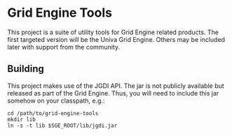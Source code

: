 # Grid Engine Tools

This project is a suite of utility tools for Grid Engine related products. The first targeted
version will be the Univa Grid Engine. Others may be included later with support from the community.

## Building

This project makes use of the JGDI API. The jar is not publicly available but released as part of
the Grid Engine. Thus, you will need to include this jar somehow on your classpath, e.g.:

    cd /path/to/grid-engine-tools
    mkdir lib
    ln -s -t lib $SGE_ROOT/lib/jgdi.jar
